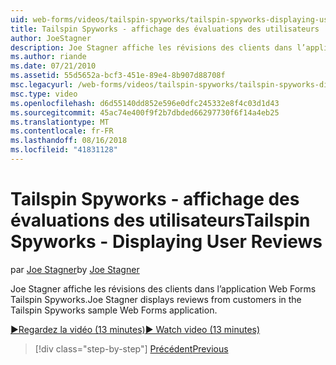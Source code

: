 ```yaml
---
uid: web-forms/videos/tailspin-spyworks/tailspin-spyworks-displaying-user-reviews
title: Tailspin Spyworks - affichage des évaluations des utilisateurs | Microsoft Docs
author: JoeStagner
description: Joe Stagner affiche les révisions des clients dans l’application Web Forms Tailspin Spyworks.
ms.author: riande
ms.date: 07/21/2010
ms.assetid: 55d5652a-bcf3-451e-89e4-8b907d88708f
msc.legacyurl: /web-forms/videos/tailspin-spyworks/tailspin-spyworks-displaying-user-reviews
msc.type: video
ms.openlocfilehash: d6d55140dd852e596e0dfc245332e8f4c03d1d43
ms.sourcegitcommit: 45ac74e400f9f2b7dbded66297730f6f14a4eb25
ms.translationtype: MT
ms.contentlocale: fr-FR
ms.lasthandoff: 08/16/2018
ms.locfileid: "41831128"
---
```

<a name="tailspin-spyworks---displaying-user-reviews"></a><span data-ttu-id="248ee-103">Tailspin Spyworks - affichage des évaluations des utilisateurs</span><span class="sxs-lookup"><span data-stu-id="248ee-103">Tailspin Spyworks - Displaying User Reviews</span></span>
====================
<span data-ttu-id="248ee-104">par [Joe Stagner](https://github.com/JoeStagner)</span><span class="sxs-lookup"><span data-stu-id="248ee-104">by [Joe Stagner](https://github.com/JoeStagner)</span></span>

<span data-ttu-id="248ee-105">Joe Stagner affiche les révisions des clients dans l’application Web Forms Tailspin Spyworks.</span><span class="sxs-lookup"><span data-stu-id="248ee-105">Joe Stagner displays reviews from customers in the Tailspin Spyworks sample Web Forms application.</span></span>

[<span data-ttu-id="248ee-106">&#9654;Regardez la vidéo (13 minutes)</span><span class="sxs-lookup"><span data-stu-id="248ee-106">&#9654; Watch video (13 minutes)</span></span>](https://channel9.msdn.com/Blogs/ASP-NET-Site-Videos/tailspin-spyworks-displaying-user-reviews)

> [!div class="step-by-step"]
> [<span data-ttu-id="248ee-107">Précédent</span><span class="sxs-lookup"><span data-stu-id="248ee-107">Previous</span></span>](tailspin-spyworks-adding-user-product-reviews.md)
